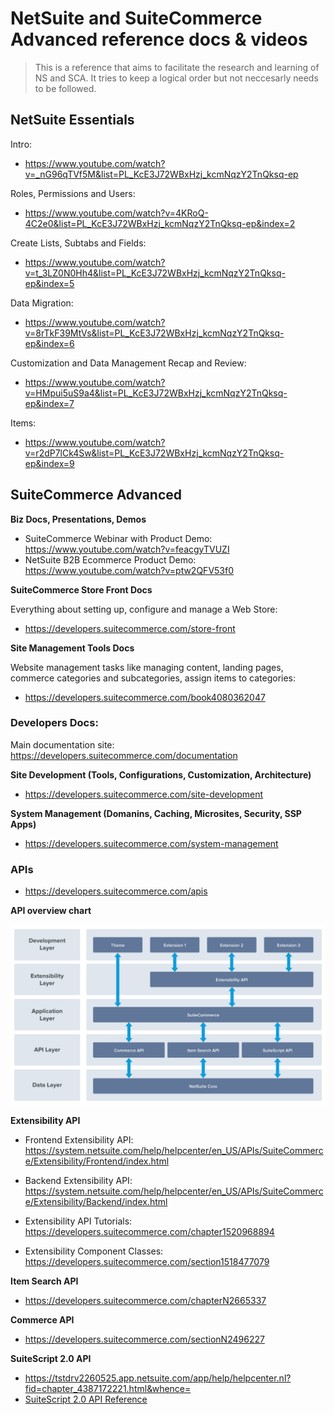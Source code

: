 # NetSuite and SuiteCommerce Advanced reference docs & videos

> This is a reference that aims to facilitate the research and learning of NS and SCA. It tries to keep a logical order but not neccesarly needs to be followed. 

## NetSuite Essentials
Intro:

- https://www.youtube.com/watch?v=_nG96qTVf5M&list=PL_KcE3J72WBxHzj_kcmNqzY2TnQksq-ep

Roles, Permissions and Users:

- https://www.youtube.com/watch?v=4KRoQ-4C2e0&list=PL_KcE3J72WBxHzj_kcmNqzY2TnQksq-ep&index=2

Create Lists, Subtabs and Fields:

- https://www.youtube.com/watch?v=t_3LZ0N0Hh4&list=PL_KcE3J72WBxHzj_kcmNqzY2TnQksq-ep&index=5

Data Migration:

- https://www.youtube.com/watch?v=8rTkF39MtVs&list=PL_KcE3J72WBxHzj_kcmNqzY2TnQksq-ep&index=6

Customization and Data Management Recap and Review:

- https://www.youtube.com/watch?v=HMpui5uS9a4&list=PL_KcE3J72WBxHzj_kcmNqzY2TnQksq-ep&index=7

Items:

- https://www.youtube.com/watch?v=r2dP7lCk4Sw&list=PL_KcE3J72WBxHzj_kcmNqzY2TnQksq-ep&index=9


## SuiteCommerce Advanced


**Biz Docs, Presentations, Demos**

- SuiteCommerce Webinar with Product Demo: https://www.youtube.com/watch?v=feacgyTVUZI
- NetSuite B2B Ecommerce Product Demo: https://www.youtube.com/watch?v=ptw2QFV53f0


**SuiteCommerce Store Front Docs**

Everything about setting up, configure and manage a Web Store:

- https://developers.suitecommerce.com/store-front


**Site Management Tools Docs**

Website management tasks like managing content, landing pages, commerce categories and subcategories, assign items to categories:

- https://developers.suitecommerce.com/book4080362047



### Developers Docs:

Main documentation site: https://developers.suitecommerce.com/documentation

**Site Development (Tools, Configurations, Customization, Architecture)** 

- https://developers.suitecommerce.com/site-development

**System Management (Domanins, Caching, Microsites, Security, SSP Apps)**

- https://developers.suitecommerce.com/system-management


### APIs

- https://developers.suitecommerce.com/apis

**API overview chart**

![SuiteCommerce Advanced APIs Overview](https://github.com/eurekalabs-io/NS-SCA-docs/blob/master/assets/images/APIs-overview.png)

**Extensibility API**

- Frontend Extensibility API: https://system.netsuite.com/help/helpcenter/en_US/APIs/SuiteCommerce/Extensibility/Frontend/index.html

- Backend Extensibility API: https://system.netsuite.com/help/helpcenter/en_US/APIs/SuiteCommerce/Extensibility/Backend/index.html

- Extensibility API Tutorials: https://developers.suitecommerce.com/chapter1520968894

- Extensibility Component Classes: https://developers.suitecommerce.com/section1518477079

**Item Search API**

- https://developers.suitecommerce.com/chapterN2665337

**Commerce API**

- https://developers.suitecommerce.com/sectionN2496227

**SuiteScript 2.0 API**

- https://tstdrv2260525.app.netsuite.com/app/help/helpcenter.nl?fid=chapter_4387172221.html&whence=
- [SuiteScript 2.0 API Reference](https://github.com/eurekalabs-io/NS-SCA-docs/blob/master/assets/docs/NSAPI.pdf)


